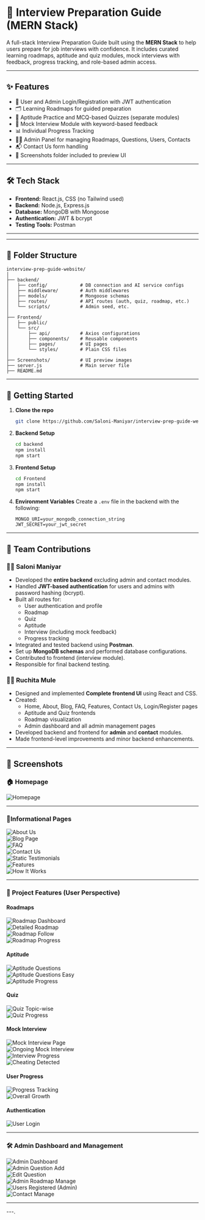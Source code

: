 # 🎯 Interview Preparation Guide (MERN Stack)

A full-stack Interview Preparation Guide built using the **MERN Stack** to help users prepare for job interviews with confidence. It includes curated learning roadmaps, aptitude and quiz modules, mock interviews with feedback, progress tracking, and role-based admin access.

---

## ✨ Features

- 🔐 User and Admin Login/Registration with JWT authentication  
- 🗂️ Learning Roadmaps for guided preparation  
- 🧠 Aptitude Practice and MCQ-based Quizzes (separate modules)  
- 🎤 Mock Interview Module with keyword-based feedback  
- 📊 Individual Progress Tracking  
- 🧑‍💼 Admin Panel for managing Roadmaps, Questions, Users, Contacts  
- 📬 Contact Us form handling  
- 📁 Screenshots folder included to preview UI  

---

## 🛠️ Tech Stack

- **Frontend:** React.js, CSS (no Tailwind used)  
- **Backend:** Node.js, Express.js  
- **Database:** MongoDB with Mongoose  
- **Authentication:** JWT & bcrypt  
- **Testing Tools:** Postman  

---



---

## 🧾 Folder Structure

```
interview-prep-guide-website/
│
├── backend/
│   ├── config/            # DB connection and AI service configs
│   ├── middleware/        # Auth middlewares
│   ├── models/            # Mongoose schemas
│   ├── routes/            # API routes (auth, quiz, roadmap, etc.)
│   └── scripts/           # Admin seed, etc.
│
├── Frontend/
│   ├── public/
│   └── src/
│       ├── api/           # Axios configurations
│       ├── components/    # Reusable components
│       ├── pages/         # UI pages
│       └── styles/        # Plain CSS files
│
├── Screenshots/           # UI preview images
├── server.js              # Main server file
├── README.md
```

---

## 🚀 Getting Started

1. **Clone the repo**
   ```bash
   git clone https://github.com/Saloni-Maniyar/interview-prep-guide-website.git
   ```

2. **Backend Setup**
   ```bash
   cd backend
   npm install
   npm start
   ```

3. **Frontend Setup**
   ```bash
   cd Frontend
   npm install
   npm start
   ```

4. **Environment Variables**
   Create a `.env` file in the backend with the following:
   ```
   MONGO_URI=your_mongodb_connection_string
   JWT_SECRET=your_jwt_secret
   ```

---

## 👥 Team Contributions

### 🧑‍💻 Saloni Maniyar

- Developed the **entire backend** excluding admin and contact modules.
- Handled **JWT-based authentication** for users and admins with password hashing (bcrypt).
- Built all routes for:
  - User authentication and profile
  - Roadmap
  - Quiz
  - Aptitude
  - Interview (including mock feedback)
  - Progress tracking
- Integrated and tested backend using **Postman**.
- Set up **MongoDB schemas** and performed database configurations.
- Contributed to frontend (interview module).
- Responsible for final backend testing.

### 🧑‍🎨 Ruchita Mule

- Designed and implemented **Complete frontend UI** using React and CSS.
- Created:
  - Home, About, Blog, FAQ, Features, Contact Us, Login/Register pages
  - Aptitude and Quiz frontends
  - Roadmap visualization
  - Admin dashboard and all admin management pages
- Developed backend and frontend for **admin** and **contact** modules.
- Made frontend-level improvements and minor backend enhancements.

---

## 📸 Screenshots

### 🏠 Homepage

![Homepage](./Screenshots/homepage.jpg)

---


### 📄Informational Pages


![About Us](./Screenshots/AboutUs.jpg)  
![Blog Page](./Screenshots/BlogPage.jpg)  
![FAQ](./Screenshots/FAQ.jpg)  
![Contact Us](./Screenshots/ContactUs.jpg)  
![Static Testimonials](./Screenshots/StaticTestimonials.jpg)  
![Features](./Screenshots/features.jpg)  
![How It Works](./Screenshots/HowItWorks.jpg)

---

### 🚀 Project Features (User Perspective)

#### Roadmaps

![Roadmap Dashboard](./Screenshots/RoadmapDashboard.jpg)  
![Detailed Roadmap](./Screenshots/DetailedRoadmap.jpg)  
![Roadmap Follow](./Screenshots/RoadmapFollow.jpg)  
![Roadmap Progress](./Screenshots/RoadmapProgress.jpg)

#### Aptitude

![Aptitude Questions](./Screenshots/AptiQuestions.jpg)  
![Aptitude Questions Easy](./Screenshots/AptitudeQuestionsEasy.jpg)  
![Aptitude Progress](./Screenshots/AptiProgress.png)

#### Quiz

![Quiz Topic-wise](./Screenshots/QuizTopicwise.jpg)  
![Quiz Progress](./Screenshots/QuizProgress.png)

#### Mock Interview

![Mock Interview Page](./Screenshots/MockInterviewPage.jpg)  
![Ongoing Mock Interview](./Screenshots/OnGoingMockInterview.jpg)  
![Interview Progress](./Screenshots/InterviewProgress.jpg)  
![Cheating Detected](./Screenshots/CheatingDetected.jpg)

#### User Progress

![Progress Tracking](./Screenshots/ProgressTracking.jpg)  
![Overall Growth](./Screenshots/OverallGrowth.jpg)

#### Authentication

![User Login](./Screenshots/UserLogin.jpg)

---

### 🛠️ Admin Dashboard and Management

![Admin Dashboard](./Screenshots/adminDashboard.jpg)  
![Admin Question Add](./Screenshots/AdminQueAdd.jpg)  
![Edit Question](./Screenshots/EditQue.jpg)  
![Admin Roadmap Manage](./Screenshots/AdminRoadmapManage.jpg)  
![Users Registered (Admin)](./Screenshots/UsersRegisteredAdminDashB.png)  
![Contact Manage](./Screenshots/ContactManage.jpg)

---


---.
